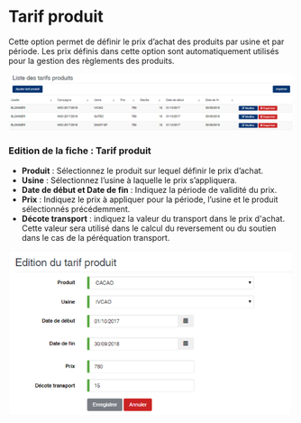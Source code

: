 # Tarif produit

Cette option permet de définir le prix d’achat des produits par usine et par période. Les prix définis dans cette option sont automatiquement utilisés pour la gestion des règlements des produits.

![](../../.gitbook/assets/tarifproduit1.png)

### **Edition de la fiche : Tarif produit**

* **Produit** : Sélectionnez le produit sur lequel définir le prix d’achat.
* **Usine** : Sélectionnez l’usine à laquelle le prix s’appliquera.
* **Date de début et Date de fin** : Indiquez la période de validité du prix.
* **Prix** : Indiquez le prix à appliquer pour la période, l’usine et le produit sélectionnés précédemment.
* **Décote transport** : indiquez la valeur du transport dans le prix d'achat. Cette valeur sera utilisé dans le calcul du reversement ou du soutien dans le cas de la péréquation transport.

![](../../.gitbook/assets/tarifproduit2.png)

